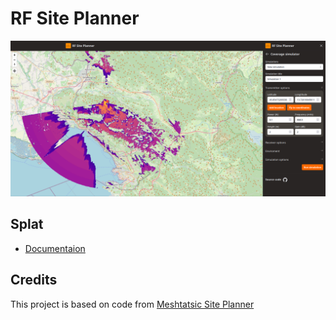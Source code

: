 # RF Site Planner

![App screenshot](./assets/screenshot.png)

## Splat
- [Documentaion](https://www.qsl.net/kd2bd/splat.pdf)

## Credits
This project is based on code from [Meshtatsic Site Planner](https://github.com/meshtastic/meshtastic-site-planner)